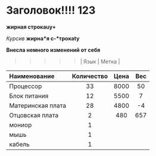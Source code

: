 ﻿# Заголовок!!!! 123
**жирная строкаuy+**

*Курсив*
__жирна*я с-*трокаty__

**Внесла немного изменений от себя**

>>>>>| Язык | Метка |

Наименование | Количество | Цена | Вес |
:-------- |:-----:| :-------: | :-----: |
Процессор  | 33  | 8000 | 50
Блок питания     | 12    | 5500 | 7
Материнская плата      | 28     | 4800 |-4
Отцовская плата      | 2     | 480 | 657
мониор | 1
мышь | 1
кабель | 1
